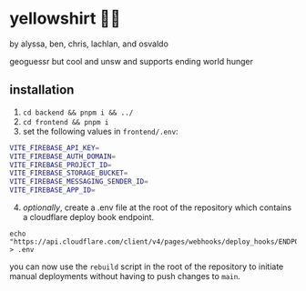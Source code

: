 # yellowshirt 👕💛

by alyssa, ben, chris, lachlan, and osvaldo

geoguessr but cool and unsw and supports ending world hunger

## installation

1. `cd backend && pnpm i && ../`
2. `cd frontend && pnpm i`
3. set the following values in `frontend/.env`:
```bash
VITE_FIREBASE_API_KEY=
VITE_FIREBASE_AUTH_DOMAIN=
VITE_FIREBASE_PROJECT_ID=
VITE_FIREBASE_STORAGE_BUCKET=
VITE_FIREBASE_MESSAGING_SENDER_ID=
VITE_FIREBASE_APP_ID=
```
4. *optionally*, create a .env file at the root of the repository which contains a cloudflare deploy book endpoint.
```
echo "https://api.cloudflare.com/client/v4/pages/webhooks/deploy_hooks/ENDPOINT_GOES_HERE" > .env
```
you can now use the `rebuild` script in the root of the repository to initiate manual deployments without having to push changes to `main`.
